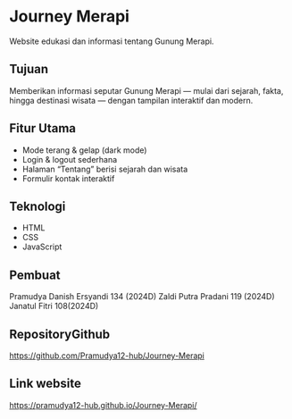 # Journey Merapi 
Website edukasi dan informasi tentang Gunung Merapi.

## Tujuan
Memberikan informasi seputar Gunung Merapi — mulai dari sejarah, fakta, hingga destinasi wisata — dengan tampilan interaktif dan modern.

## Fitur Utama
- Mode terang & gelap (dark mode)
- Login & logout sederhana
- Halaman “Tentang” berisi sejarah dan wisata
- Formulir kontak interaktif

## Teknologi
- HTML  
- CSS  
- JavaScript  

## Pembuat
Pramudya Danish Ersyandi 134 (2024D)
Zaldi Putra Pradani 119 (2024D)
Janatul Fitri 108(2024D)

## RepositoryGithub
https://github.com/Pramudya12-hub/Journey-Merapi 

## Link website 
https://pramudya12-hub.github.io/Journey-Merapi/
